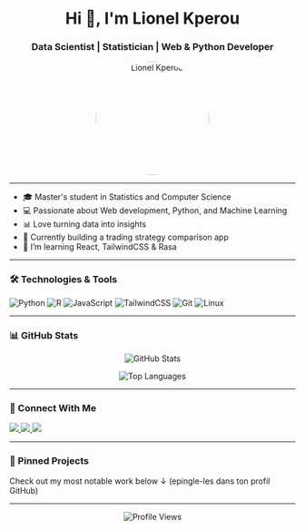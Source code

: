 <!-- README.md -->
<h1 align="center">Hi 👋, I'm Lionel Kperou</h1>
<h3 align="center">Data Scientist | Statistician | Web & Python Developer</h3>

<p align="center">
  <img src="https://avatars.githubusercontent.com/u/137229688?v=4" alt="Lionel Kperou" width="200" style="border-radius: 50%;" />
</p>

---

- 🎓 Master's student in Statistics and Computer Science  
- 💻 Passionate about Web development, Python, and Machine Learning  
- 📊 Love turning data into insights  
- 🔭 Currently building a trading strategy comparison app  
- 🌱 I’m learning React, TailwindCSS & Rasa

---

### 🛠️ Technologies & Tools

![Python](https://img.shields.io/badge/-Python-333333?style=flat&logo=python)
![R](https://img.shields.io/badge/-R-276DC3?style=flat&logo=r)
![JavaScript](https://img.shields.io/badge/-JavaScript-F7DF1E?style=flat&logo=javascript&logoColor=black)
![TailwindCSS](https://img.shields.io/badge/-TailwindCSS-38B2AC?style=flat&logo=tailwind-css)
![Git](https://img.shields.io/badge/-Git-F05032?style=flat&logo=git&logoColor=white)
![Linux](https://img.shields.io/badge/-Linux-FCC624?style=flat&logo=linux&logoColor=black)

---

### 📊 GitHub Stats

<p align="center">
  <img src="https://github-readme-stats.vercel.app/api?username=lionelkperou&show_icons=true&theme=radical" alt="GitHub Stats" />
</p>

<p align="center">
  <img src="https://github-readme-stats.vercel.app/api/top-langs/?username=lionelkperou&layout=compact&theme=tokyonight" alt="Top Languages" />
</p>

---

### 🔗 Connect With Me

<p align="left">
  <a href="mailto:lionelkperou@gmail.com">
    <img src="https://img.shields.io/badge/Email-D14836?style=flat&logo=gmail&logoColor=white" />
  </a>
  <a href="https://www.linkedin.com/in/lionelkperou/">
    <img src="https://img.shields.io/badge/LinkedIn-0077B5?style=flat&logo=linkedin&logoColor=white" />
  </a>
  <a href="https://lionelkperou.github.io">
    <img src="https://img.shields.io/badge/Portfolio-000000?style=flat&logo=github&logoColor=white" />
  </a>
</p>

---

### 📌 Pinned Projects

Check out my most notable work below ↓ (epingle-les dans ton profil GitHub)

---

<p align="center">
  <img src="https://komarev.com/ghpvc/?username=lionelkperou&label=Profile%20views&color=0e75b6&style=flat" alt="Profile Views" />
</p>

